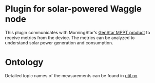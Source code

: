 # Plugin for solar-powered Waggle node
This plugin communicates with MorningStar's [GenStar MPPT product](https://www.morningstarcorp.com/products/genstar-mppt/) to receive metrics from the device. The metrics can be analyzed to understand solar power generation and consumption.

# Ontology

Detailed topic names of the measurements can be found in [util.py](../util.py#L3)